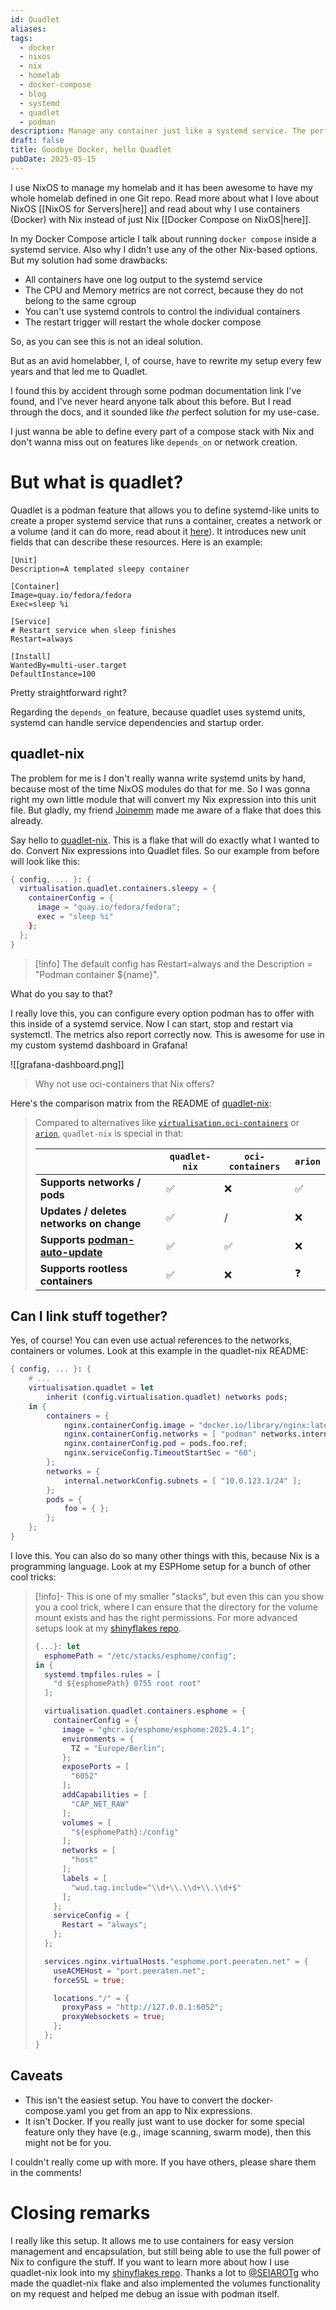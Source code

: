 ```yaml
---
id: Quadlet
aliases: 
tags:
  - docker
  - nixos
  - nix
  - homelab
  - docker-compose
  - blog
  - systemd
  - quadlet
  - podman
description: Manage any container just like a systemd service. The perfect match for any NixOS based Homelab.
draft: false
title: Goodbye Docker, hello Quadlet
pubDate: 2025-05-15
---
```

I use NixOS to manage my homelab and it has been awesome to have my whole homelab defined in one Git repo. Read more about what I love about NixOS [[NixOS for Servers|here]] and read about why I use containers (Docker) with Nix instead of just Nix [[Docker Compose on NixOS|here]]. 

In my Docker Compose article I talk about running `docker compose` inside a systemd service. Also why I didn't use any of the other Nix-based options.
But my solution had some drawbacks:
- All containers have one log output to the systemd service
- The CPU and Memory metrics are not correct, because they do not belong to the same cgroup
- You can't use systemd controls to control the individual containers
- The restart trigger will restart the whole docker compose

So, as you can see this is not an ideal solution. 

But as an avid homelabber, I, of course, have to rewrite my setup every few years and that led me to Quadlet.

I found this by accident through some podman documentation link I've found, and I've never heard anyone talk about this before. But I read through the docs, and it sounded like *the* perfect solution for my use-case.

I just wanna be able to define every part of a compose stack with Nix and don't wanna miss out on features like `depends_on` or network creation. 

# But what is quadlet?

Quadlet is a podman feature that allows you to define systemd-like units to create a proper systemd service that runs a container, creates a network or a volume (and it can do more, read about it [here](https://docs.podman.io/en/latest/markdown/podman-systemd.unit.5.html)). It introduces new unit fields that can describe these resources. Here is an example:
```systemd
[Unit]
Description=A templated sleepy container

[Container]
Image=quay.io/fedora/fedora
Exec=sleep %i

[Service]
# Restart service when sleep finishes
Restart=always

[Install]
WantedBy=multi-user.target
DefaultInstance=100
```
Pretty straightforward right?

Regarding the `depends_on` feature, because quadlet uses systemd units, systemd can handle service dependencies and startup order.

## quadlet-nix

The problem for me is I don't really wanna write systemd units by hand, because most of the time NixOS modules do that for me. So I was gonna right my own little module that will convert my Nix expression into this unit file. But gladly, my friend [Joinemm](https://joinemm.dev/) made me aware of a flake that does this already. 

Say hello to [quadlet-nix](https://github.com/SEIAROTg/quadlet-nix). This is a flake that will do exactly what I wanted to do. Convert Nix expressions into Quadlet files. So our example from before will look like this:
```nix
{ config, ... }: {
  virtualisation.quadlet.containers.sleepy = {
    containerConfig = {
      image = "quay.io/fedora/fedora";
      exec = "sleep %i"
    };
  };
}
```

> [!info]
> The default config has Restart=always and the Description = "Podman container ${name}".

What do you say to that?

I really love this, you can configure every option podman has to offer with this inside of a systemd service. Now I can start, stop and restart via systemctl. The metrics also report correctly now. This is awesome for use in my custom systemd dashboard in Grafana!

![[grafana-dashboard.png]]

> Why not use oci-containers that Nix offers?

Here's the comparison matrix from the README of [quadlet-nix](https://github.com/SEIAROTg/quadlet-nix/tree/main):

> Compared to alternatives like [`virtualisation.oci-containers`](https://github.com/NixOS/nixpkgs/blob/master/nixos/modules/virtualisation/oci-containers.nix) or [`arion`](https://github.com/hercules-ci/arion), `quadlet-nix` is special in that:
>
> |                                                          | `quadlet-nix` | `oci-containers` | `arion` |
> | -------------------------------------------------------- | ------------- | ---------------- | ------- |
> | **Supports networks / pods**                             | ✅            | ❌               | ✅      |
> | **Updates / deletes networks on change**                 | ✅            | /                | ❌      |
> | **Supports [podman-auto-update][podman-auto-update]**    | ✅            | ✅               | ❌      |
> | **Supports rootless containers**                         | ✅            | ❌               | ❓      |
>
> [podman-auto-update]: https://docs.podman.io/en/latest/markdown/podman-auto-update.1.html

## Can I link stuff together?

Yes, of course! You can even use actual references to the networks, containers or volumes. Look at this example in the quadlet-nix README:
```nix
{ config, ... }: {
    # ...
    virtualisation.quadlet = let
        inherit (config.virtualisation.quadlet) networks pods;
    in {
        containers = {
            nginx.containerConfig.image = "docker.io/library/nginx:latest";
            nginx.containerConfig.networks = [ "podman" networks.internal.ref ];
            nginx.containerConfig.pod = pods.foo.ref;
            nginx.serviceConfig.TimeoutStartSec = "60";
        };
        networks = {
            internal.networkConfig.subnets = [ "10.0.123.1/24" ];
        };
        pods = {
            foo = { };
        };
    };
}
```

I love this. You can also do so many other things with this, because Nix is a programming language. Look at my ESPHome setup for a bunch of other cool tricks:

> [!info]-
> This is one of my smaller "stacks", but even this can you show you a cool trick, where I can ensure that the directory for the volume mount exists and has the right permissions. For more advanced setups look at my [shinyflakes repo](https://github.com/Keyruu/shinyflakes/tree/main/hosts/highwind/stacks).
> ```nix
> {...}: let
>   esphomePath = "/etc/stacks/esphome/config";
> in {
>   systemd.tmpfiles.rules = [
>     "d ${esphomePath} 0755 root root"
>   ];
> 
>   virtualisation.quadlet.containers.esphome = {
>     containerConfig = {
>       image = "ghcr.io/esphome/esphome:2025.4.1";
>       environments = {
>         TZ = "Europe/Berlin";
>       };
>       exposePorts = [
>         "6052"
>       ];
>       addCapabilities = [
>         "CAP_NET_RAW"
>       ];
>       volumes = [
>         "${esphomePath}:/config"
>       ];
>       networks = [
>         "host"
>       ];
>       labels = [
>         "wud.tag.include=^\\d+\\.\\d+\\.\\d+$"
>       ];
>     };
>     serviceConfig = {
>       Restart = "always";
>     };
>   };
> 
>   services.nginx.virtualHosts."esphome.port.peeraten.net" = {
>     useACMEHost = "port.peeraten.net";
>     forceSSL = true;
> 
>     locations."/" = {
>       proxyPass = "http://127.0.0.1:6052";
>       proxyWebsockets = true;
>     };
>   };
> }
> ```

## Caveats

- This isn't the easiest setup. You have to convert the docker-compose.yaml you get from an app to Nix expressions.
- It isn't Docker. If you really just want to use docker for some special feature only they have (e.g., image scanning, swarm mode), then this might not be for you.

I couldn't really come up with more. If you have others, please share them in the comments!

# Closing remarks

I really like this setup. It allows me to use containers for easy version management and encapsulation, but still being able to use the full power of Nix to configure the stuff. If you want to learn more about how I use quadlet-nix look into my [shinyflakes repo](https://github.com/Keyruu/shinyflakes/tree/main/hosts/highwind/stacks). 
Thanks a lot to [ @SEIAROTg](https://github.com/SEIAROTg) who made the quadlet-nix flake and also implemented the volumes functionality on my request and helped me debug an issue with podman itself.


